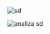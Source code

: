 ![sd](https://github.com/SymbiotyK/Excel-Raporting/assets/161228121/1972cdb8-2441-45e8-81ac-c77fe6e9ee28)

![analiza sd](https://github.com/SymbiotyK/Excel-Raporting/assets/161228121/8969c8ff-e0cb-4d34-9d4f-1377e29a8783)
